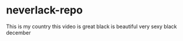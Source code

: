 # neverlack-repo
This is my country
this video is great
black is beautiful
very sexy
black
december
